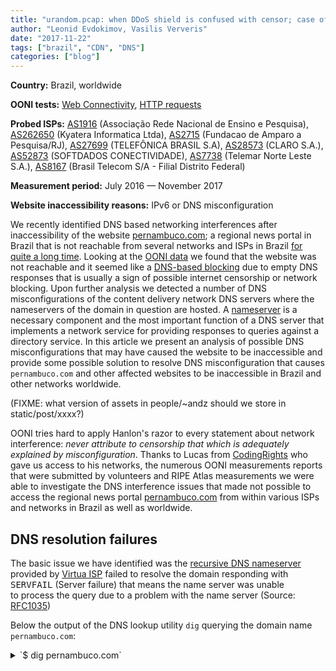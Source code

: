 ```yaml
---
title: "urandom.pcap: when DDoS shield is confused with censor; case of pernambuco.com"
author: "Leonid Evdokimov, Vasilis Ververis"
date: "2017-11-22"
tags: ["brazil", "CDN", "DNS"]
categories: ["blog"]
---
```


**Country:** Brazil, worldwide

**OONI tests:** [Web Connectivity](https://ooni.torproject.org/nettest/web-connectivity/),
[HTTP requests](https://ooni.torproject.org/nettest/http-requests/)

**Probed ISPs:** [AS1916](https://stat.ripe.net/AS1916) (Associação Rede Nacional de Ensino e Pesquisa),
[AS262650](https://stat.ripe.net/AS262650) (Kyatera Informatica Ltda),
[AS2715](https://stat.ripe.net/AS2715) (Fundacao de Amparo a Pesquisa/RJ),
[AS27699](https://stat.ripe.net/AS27699) (TELEFÔNICA BRASIL S.A),
[AS28573](https://stat.ripe.net/AS28573) (CLARO S.A.),
[AS52873](https://stat.ripe.net/AS52873) (SOFTDADOS CONECTIVIDADE),
[AS7738](https://stat.ripe.net/AS7738) (Telemar Norte Leste S.A.),
[AS8167](https://stat.ripe.net/AS8167) (Brasil Telecom S/A - Filial Distrito Federal)

**Measurement period:** July 2016 — November 2017

**Website inaccessibility reasons:** IPv6 or DNS misconfiguration

We recently identified DNS based networking interferences after
inaccessibility of the website [pernambuco.com](http://pernambuco.com); a
regional news portal in Brazil that is not reachable from several networks and
ISPs in Brazil [for quite a long
time](https://people.torproject.org/~andz/pe/measurements.br.pernambuco.pdf).
Looking at the [OONI data](https://people.torproject.org/~andz/pe/measurements.br.pernambuco.csv) we found that the website was not reachable
and it seemed like a [DNS-based
blocking](https://explorer.ooni.torproject.org/measurement/s3YPvS70pxtUQXG5qLv8z2wfafZ98eUzCmxcbYkvSRELpYS2mBWksZCacvAr5GqS?input=http:%2F%2Fwww.pernambuco.com%2Fdiario)
due to empty DNS responses that is usually a sign of possible internet censorship
or network blocking. Upon further analysis we detected a number of DNS
misconfigurations of the content delivery network DNS servers where the
nameservers of the domain in question are hosted. A
[nameserver](https://en.wikipedia.org/wiki/Name_server) is a necessary
component and the most important function of a DNS server that implements a
network service for providing responses to queries against a directory service.
In this article we present an analysis of possible DNS misconfigurations that
may have caused the website to be inaccessible and provide some possible
solution to resolve DNS misconfiguration that causes `pernambuco.com` and other
affected websites to be inaccessible in Brazil and other networks worldwide.

(FIXME: what version of assets in people/~andz should we store in static/post/xxxx?)

OONI tries hard to apply Hanlon's razor to every statement about network
interference: *never attribute to censorship that which is adequately explained
by misconfiguration*. Thanks to Lucas from [CodingRights](https://www.codingrights.org/) who gave us access to
his networks, the numerous OONI measurements reports that were submitted by
volunteers and RIPE Atlas measurements we were able to investigate the DNS
interference issues that made not possible to access the regional news portal
[pernambuco.com](http://pernambuco.com) from within various ISPs and networks
in Brazil as well as worldwide.

## DNS resolution failures

The basic issue we have identified was the [recursive DNS nameserver](https://en.wikipedia.org/wiki/Domain_Name_System#Recursive_and_caching_name_server)
provided by [Virtua ISP](https://stat.ripe.net/AS28573) failed to resolve the
domain responding with <tt>SERVFAIL</tt> (Server failure) that means the name
server was unable to process the query due to a problem with the name
server (Source: [RFC1035](https://tools.ietf.org/html/rfc1035))

Below the output of the DNS lookup utility `dig` querying the domain name
`pernambuco.com`:

<details><summary>`$ dig pernambuco.com`</summary>
```
; <<>> DiG 9.9.5-9+deb8u12-Debian <<>> pernambuco.com
;; global options: +cmd
;; Got answer:
;; ->>HEADER<<- opcode: QUERY, status: SERVFAIL, id: 17644
;; flags: qr rd ra; QUERY: 1, ANSWER: 0, AUTHORITY: 0, ADDITIONAL: 1

;; OPT PSEUDOSECTION:
; EDNS: version: 0, flags:; udp: 4096
;; QUESTION SECTION:
;pernambuco.com.                        IN      A

;; Query time: 14 msec
;; SERVER: 181.213.132.2#53(181.213.132.2)
;; WHEN: Tue Nov 14 16:27:07 UTC 2017
;; MSG SIZE  rcvd: 43
```
</details>

One of the ways to check if the domain is blocked by some local DNS policy is
an attempt to resolve it directly through [authoritative nameserver](https://en.wikipedia.org/wiki/Domain_Name_System#Authoritative_name_server).
If DNS name resolution works that way it suggests that the case could be some
misconfiguration and not a DNS-based filtering. And `pernambuco.com` domain was
passing the test:

<details><summary>`$ dig +trace pernambuco.com`</summary>
```
; <<>> DiG 9.9.5-9+deb8u12-Debian <<>> +trace pernambuco.com
;; global options: +cmd
.                       369185  IN      NS      h.root-servers.net.
.                       369185  IN      NS      i.root-servers.net.
.                       369185  IN      NS      e.root-servers.net.
.                       369185  IN      NS      d.root-servers.net.
.                       369185  IN      NS      m.root-servers.net.
.                       369185  IN      NS      f.root-servers.net.
.                       369185  IN      NS      j.root-servers.net.
.                       369185  IN      NS      b.root-servers.net.
.                       369185  IN      NS      k.root-servers.net.
.                       369185  IN      NS      c.root-servers.net.
.                       369185  IN      NS      a.root-servers.net.
.                       369185  IN      NS      l.root-servers.net.
.                       369185  IN      NS      g.root-servers.net.
;; Received 811 bytes from 181.213.132.2#53(181.213.132.2) in 2116 ms

com.                    172800  IN      NS      a.gtld-servers.net.
com.                    172800  IN      NS      l.gtld-servers.net.
com.                    172800  IN      NS      c.gtld-servers.net.
com.                    172800  IN      NS      b.gtld-servers.net.
com.                    172800  IN      NS      j.gtld-servers.net.
com.                    172800  IN      NS      g.gtld-servers.net.
com.                    172800  IN      NS      d.gtld-servers.net.
com.                    172800  IN      NS      m.gtld-servers.net.
com.                    172800  IN      NS      k.gtld-servers.net.
com.                    172800  IN      NS      i.gtld-servers.net.
com.                    172800  IN      NS      e.gtld-servers.net.
com.                    172800  IN      NS      f.gtld-servers.net.
com.                    172800  IN      NS      h.gtld-servers.net.
com.                    86400   IN      DS      30909 8 2 E2D3C916F6DEEAC73294E8268FB5885044A833FC5459588F4A9184CF C41A5766
com.                    86400   IN      RRSIG   DS 8 1 86400 20171127050000 20171114040000 46809 . QSfUCjfWB2/Ulx1L/6BmpR3glCR6vAvtK+N9E332aJ9luPLQ9hycjiZp 4PoEWaDTDt4vQgL6pzgKNt+sGgr3lmbtJAnFEHAKPy/TBv/T8KhcApv8 Ceuwv/yUB1Oo5sUtppNVtNHQKm+jqUQ+MWQe9YNMPTrOi5dT2A3qYktg zhI9fk9gcqNfJkn/Vd/Ol1o+zLqP+yy9MY+xBjky2MPaXY4EaGnZWSQn UCyYH95k0WOuvHl6Q0EYe4jEAqQGQnMjGR/dFHF7WbARoqR92/Ahfsvr 2eAF2CcuIi5/cRKJr10Us3v3QvytZqvhwA6bzu292NYQIS0talFlATDF JRw9vQ==
;; Received 1174 bytes from 192.33.4.12#53(c.root-servers.net) in 3656 ms

pernambuco.com.         172800  IN      NS      americalatina.upx.com.br.
pernambuco.com.         172800  IN      NS      americadonorte.upx.com.br.
CK0POJMG874LJREF7EFN8430QVIT8BSM.com. 86400 IN NSEC3 1 1 0 - CK0Q1GIN43N1ARRC9OSM6QPQR81H5M9A NS SOA RRSIG DNSKEY NSEC3PARAM
CK0POJMG874LJREF7EFN8430QVIT8BSM.com. 86400 IN RRSIG NSEC3 8 2 86400 20171121054756 20171114043756 11324 com. b6a2rTyPdGqgyTGlHBQTry29KsYLpCTg2syg3DiYm4TU2zKm4AgtUmv3 NAnteEWIwXutUsWN1XOri34PxDm9CAcmxKKYN82lXHSnF4O8oEuZJ1Gf Go2D9a8GFCV44T4Cff4MBugeDtUyHwp+yd96IzH+2WtSbJRN/WswmtGI ylA=
CIP56NHTT7TEO7BIRQFIOVC1GSDSNFD0.com. 86400 IN NSEC3 1 1 0 - CIP5L6DBFHE9UAL3LG0PVN426ILSC3GJ NS DS RRSIG
CIP56NHTT7TEO7BIRQFIOVC1GSDSNFD0.com. 86400 IN RRSIG NSEC3 8 2 86400 20171120055405 20171113044405 11324 com. bLisStF5rB/gXGaHOMV9it6Qg4JcERGbaBlvP7KRDyj7d1LlTyjZHWmt V3B2LS0vdjCMlEDxqqwPsO3mL/1GF8WX0z7qrsWf5qYxuegxikhLDamK s9qOIIdFsdNDhnloPa9+e7p9PwM5B0jR07I778+2E7PRIUXZP7D3BSLF K4w=
;; Received 595 bytes from 192.42.93.30#53(g.gtld-servers.net) in 534 ms

pernambuco.com.         14400   IN      A       45.79.193.247
pernambuco.com.         86400   IN      NS      ns2.upx.com.br.
pernambuco.com.         86400   IN      NS      ns1.upx.com.br.
;; Received 193 bytes from 2804:2870:2:1::31#53(americalatina.upx.com.br) in 132 ms
```
</details>

While checking various resolution paths we discovered that `ns2.upx.com.br`
resolving to the IPv6 address `2001:19f0:ac01:b3:5400:ff:fe46:4676` was not
responding to DNS queries. The first assumption we made was that the recursive
DNS nameserver has a strong preference to IPv6 over IPv4 and fails fast if the
IPv6 endpoint  is not reachable. However the resource `ns1.upx.com.br` had an
IPv6 address, so we assumed that there is something special about the resource
`ns2.upx.com.br` and found out that it was the only authoritative nameserver
having an IPv6
[glue record](https://en.wikipedia.org/wiki/Domain_Name_System#Circular_dependencies_and_glue_records)
in the top-level domain zone.

We verified through RIPE Atlas measurements that `ns2.upx.com.br` works without
errors through IPv4 via
[DNS/TCP](https://atlas.ripe.net/measurements/10197953/#!probes), but is broken
through IPv6 both via
[DNS/UDP](https://atlas.ripe.net/measurements/10197871/#!probes) and
[DNS/TCP](https://atlas.ripe.net/measurements/10197872/#!probes).

We got in contact with the service provider of the aforementioned DNS
nameserver [UPX Technologies](https://www.upx.com/) and reported the issue. The
technical support team was very prompt and quickly resolved the issue of the
IPv6 connectivity for
[DNS/TCP](https://atlas.ripe.net/measurements/10199076/#!probes) and
[DNS/UDP](https://atlas.ripe.net/measurements/10199080/#!probes). We appreciate
the level of cooperation and support from the UPX team, even if we are not
their customers.

Unfortunately, the recursive DNS nameserver still responds with the
<tt>SERVFAIL</tt> error code and the issue [affects lots of Brazilian
networks](https://atlas.ripe.net/measurements/10203306/#!probes), although not
all of them: and this is an indicator that it *may* be a possible
misconfiguration and not a network filtering policy. In point of fact, the
issue is affecting a number of
[networks worldwide](https://atlas.ripe.net/measurements/10203314/#!probes) and
the [failure was cached](https://atlas.ripe.net/measurements/10204036/#!probes)
according to consequent resolution latency. The issue seems to be "persistent"
as is unlikely that IP routing is the root cause. In addition to the domain
`pernambuco.com` there are other affected domains such as
[`aquipe.com.br`](https://atlas.ripe.net/measurements/10204359/#!probes),
[`assineodiario.com.br`](https://atlas.ripe.net/measurements/10294525/#!probes),
[`brunoprado.com.br`](https://atlas.ripe.net/measurements/10294526/#!probes),
[`clubediario.com.br`](https://atlas.ripe.net/measurements/10294527/#!probes),
[`espacodaprevidencia.com.br`](https://atlas.ripe.net/measurements/10294528/#!probes),
[`radiogloborecife.com.br`](https://atlas.ripe.net/measurements/10294529/#!probes),
[`tvonorte.com.br`](https://atlas.ripe.net/measurements/10294531/#!probes) and
[`wakeworld.com.br`](https://atlas.ripe.net/measurements/10294532/#!probes) presenting the same
failure and symptoms. But some other domains "hosted" by UPX Technologies were
not affected, and [`dpnet.com.br` was one of properly working
domains](https://atlas.ripe.net/measurements/10204294/#!probes).  as well as
the resource `upx.com.br` hosted on the same nameservers has [no issues related
to the  DNS resolving](https://atlas.ripe.net/measurements/10203916/#!general)
from the same vantage points.
What is common between the failing domains (SERVFAIL response code) is the
difference between the `NS` records at the top-level domain nameserver and the
authoritative nameserver that was clearly visible in the tracing of the
delegation path from the root name servers; `dig +trace`.

## NS records pointing to a CNAME is a bad practice

The `NS` records of the affected domains are `americadonorte.upx.com.br` and
`americalatina.upx.com.br` were these records are `CNAME` records in the
`upx.com.br` zone and according to [RFC's 1996 common DNS errors
section](https://tools.ietf.org/html/rfc1912#section-2.4) (dating back around
11 years ago): "*Having NS records pointing to a CNAME is bad and may conflict
badly with current BIND servers. In fact, current BIND implementations will
ignore such records, possibly leading to a lame delegation*".
A proof of concept to verify this issue in the most widely used DNS server,
[BIND](https://en.wikipedia.org/wiki/BIND) follows:

<details><summary>BIND DNS server in an Ubuntu 16.04 docker container:</summary>
```
root@dom0 # docker run -ti --rm ubuntu:16.04 bash
root@4017200da4e2:~# apt-get update && apt-get -y install bind9 dnsutils
root@4017200da4e2:~# echo 'logging { channel errchan {stderr; severity debug; print-severity yes; print-time yes;}; category default {errchan;}; };' >> /etc/bind/named.conf.local
root@4017200da4e2:~# /usr/sbin/named -f -u bind  &
root@4017200da4e2:~# dig pernambuco.com @127.0.0.1
22-Nov-2017 18:50:41.413 debug 1: fetch: pernambuco.com/A
22-Nov-2017 18:50:41.413 info: skipping nameserver 'americalatina.upx.com.br' because it is a CNAME, while resolving 'pernambuco.com/A'
22-Nov-2017 18:50:41.413 info: skipping nameserver 'americadonorte.upx.com.br' because it is a CNAME, while resolving 'pernambuco.com/A'
22-Nov-2017 18:50:41.413 debug 1: client 127.0.0.1#45827 (pernambuco.com): query failed (SERVFAIL) for pernambuco.com/IN/A at ../../../bin/named/query.c:7773

; <<>> DiG 9.10.3-P4-Ubuntu <<>> pernambuco.com @127.0.0.1
;; global options: +cmd
;; Got answer:
;; ->>HEADER<<- opcode: QUERY, status: SERVFAIL, id: 23719
...
```
</details>

## Workaround

A list of possible ways to fix this issue:

- UPX may expand americalatina.upx.com.br and americadonorte.upx.com.br CNAMEs to usual `A` and `AAAA` records
- The administrator of the affected website may change americalatina.upx.com.br to ns1.upx.com.br and ns2.upx.com.br in corresponding TLD registry control panel

## Responsible disclosure

On the 15th of November 2017 we have reported to UPX the issue along with a way
to reproduce it and have still not received any reply on a possible resolution.
Our intention is for UPX to solve the issue for all UPX customers instead of
customers manually changing the NS records of their domains in the top-level
domain registry.

We believe that the issue is indeed a misconfiguration and not an intention
network interference from network filtering policy. We hope that our report may
help other people or entities to troubleshoot and fix DNS misconfiguration that
may affect the accessibility of a website.

